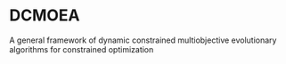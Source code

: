 # DCMOEA
A general framework of dynamic constrained multiobjective evolutionary algorithms for constrained optimization
